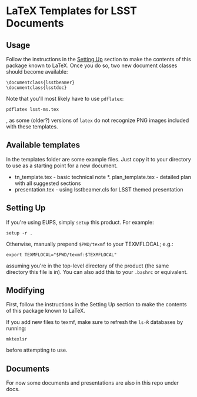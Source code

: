 LaTeX Templates for LSST Documents
==================================

Usage
-----

Follow the instructions in the [Setting Up](#setting-up) section to make the
contents of this package known to LaTeX.  Once you do so, two new document
classes should become available:

    \documentclass{lsstbeamer}
    \documentclass{lsstdoc}

Note that you'll most likely have to use `pdflatex`:

    pdflatex lsst-ms.tex

, as some (older?) versions of `latex` do not recognize PNG images included
with these templates.


Available templates
-------------------
In the templates folder are some example files. Just copy it to your directory to use as a starting point for a new document. 
*	tn_template.tex    - basic technical note
*.	plan_template.tex  - detailed plan with all suggested sections
*	presentation.tex   - using lsstbeamer.cls for LSST themed presentation


Setting Up
----------

If you're using EUPS, simply `setup` this product. For example:

    setup -r .

Otherwise, manually prepend `$PWD/texmf` to your TEXMFLOCAL; e.g.:

    export TEXMFLOCAL="$PWD/texmf:$TEXMFLOCAL"

assuming you're in the top-level directory of the product (the same
directory this file is in). You can also add this to your `.bashrc` or
equivalent.


Modifying
---------

First, follow the instructions in the Setting Up section to make the contents of
this package known to LaTeX.

If you add new files to texmf, make sure to refresh the `ls-R` databases by
running:

    mktexlsr

before attempting to use.

Documents
---------
For now some documents and presentations are also in this repo under docs. 

